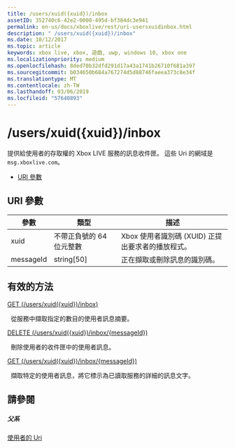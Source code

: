 ```yaml
---
title: /users/xuid({xuid})/inbox
assetID: 352740c6-42e2-0000-495d-bf384dc3e941
permalink: en-us/docs/xboxlive/rest/uri-usersxuidinbox.html
description: " /users/xuid({xuid})/inbox"
ms.date: 10/12/2017
ms.topic: article
keywords: xbox live, xbox, 遊戲, uwp, windows 10, xbox one
ms.localizationpriority: medium
ms.openlocfilehash: 8ded70b32dfd291d17a43a1741b26710f681a397
ms.sourcegitcommit: b034650b684a767274d5d88746faeea373c8e34f
ms.translationtype: MT
ms.contentlocale: zh-TW
ms.lasthandoff: 03/06/2019
ms.locfileid: "57640893"
---
```

# <a name="usersxuidxuidinbox"></a>/users/xuid({xuid})/inbox
提供給使用者的存取權的 Xbox LIVE 服務的訊息收件匣。 這些 Uri 的網域是`msg.xboxlive.com`。
 
  * [URI 參數](#ID4EV)
 
<a id="ID4EV"></a>

 
## <a name="uri-parameters"></a>URI 參數 
 
| 參數| 類型| 描述| 
| --- | --- | --- | 
| xuid | 不帶正負號的 64 位元整數 | Xbox 使用者識別碼 (XUID) 正提出要求者的播放程式。 | 
| messageId | string[50] | 正在擷取或刪除訊息的識別碼。 | 
  
<a id="ID4EDC"></a>

 
## <a name="valid-methods"></a>有效的方法 

[GET (/users/xuid({xuid})/inbox)](uri-usersxuidinboxget.md)

&nbsp;&nbsp;從服務中擷取指定的數目的使用者訊息摘要。 

[DELETE (/users/xuid({xuid})/inbox/{messageId})](uri-usersxuidinboxmessageiddelete.md)

&nbsp;&nbsp;刪除使用者的收件匣中的使用者訊息。

[GET (/users/xuid({xuid})/inbox/{messageId})](uri-usersxuidinboxmessageidget.md)

&nbsp;&nbsp;擷取特定的使用者訊息，將它標示為已讀取服務的詳細的訊息文字。 
 
<a id="ID4EVC"></a>

 
## <a name="see-also"></a>請參閱
 
<a id="ID4EXC"></a>

 
##### <a name="parent"></a>父系  

[使用者的 Uri](atoc-reference-users.md)

   